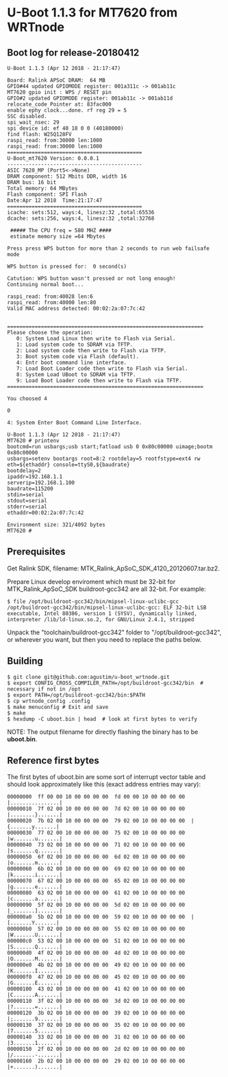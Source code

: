 U-Boot 1.1.3 for MT7620 from WRTnode
==================

Boot log for release-20180412
-------------

```
U-Boot 1.1.3 (Apr 12 2018 - 21:17:47)

Board: Ralink APSoC DRAM:  64 MB
GPIO#44 updated GPIOMODE register: 001a311c -> 001ab11c
MT7620 gpio init : WPS / RESET pin
GPIO#2 updated GPIOMODE register: 001ab11c -> 001ab11d
relocate_code Pointer at: 83fac000
enable ephy clock...done. rf reg 29 = 5
SSC disabled.
spi_wait_nsec: 29
spi device id: ef 40 18 0 0 (40180000)
find flash: W25Q128FV
raspi_read: from:30000 len:1000
raspi_read: from:30000 len:1000
============================================
U-Boot_mt7620 Version: 0.0.0.1
--------------------------------------------
ASIC 7620_MP (Port5<->None)
DRAM component: 512 Mbits DDR, width 16
DRAM bus: 16 bit
Total memory: 64 MBytes
Flash component: SPI Flash
Date:Apr 12 2018  Time:21:17:47
============================================
icache: sets:512, ways:4, linesz:32 ,total:65536
dcache: sets:256, ways:4, linesz:32 ,total:32768

 ##### The CPU freq = 580 MHZ ####
 estimate memory size =64 Mbytes

Press press WPS button for more than 2 seconds to run web failsafe mode

WPS button is pressed for:  0 second(s)

Catution: WPS button wasn't pressed or not long enough!
Continuing normal boot...

raspi_read: from:40028 len:6
raspi_read: from:40000 len:80
Valid MAC address detected: 00:02:2a:07:7c:42


================================================================
Please choose the operation:
   0: System Load Linux then write to Flash via Serial.
   1: Load system code to SDRAM via TFTP.
   2: Load system code then write to Flash via TFTP.
   3: Boot system code via Flash (default).
   4: Entr boot command line interface.
   7: Load Boot Loader code then write to Flash via Serial.
   8: System Load UBoot to SDRAM via TFTP.
   9: Load Boot Loader code then write to Flash via TFTP.
================================================================

You choosed 4
                                                                              0

4: System Enter Boot Command Line Interface.

U-Boot 1.1.3 (Apr 12 2018 - 21:17:47)
MT7620 # printenv
bootcmd=run usbargs;usb start;fatload usb 0 0x80c00000 uimage;bootm 0x80c00000
usbargs=setenv bootargs root=8:2 rootdelay=5 rootfstype=ext4 rw eth=${ethaddr} console=ttyS0,${baudrate}
bootdelay=2
ipaddr=192.168.1.1
serverip=192.168.1.100
baudrate=115200
stdin=serial
stdout=serial
stderr=serial
ethaddr=00:02:2a:07:7c:42

Environment size: 321/4092 bytes
MT7620 #
```


Prerequisites
-------------

Get Ralink SDK, filename: MTK_Ralink_ApSoC_SDK_4120_20120607.tar.bz2.

Prepare Linux develop enviroment which must be 32-bit for MTK_Ralink_ApSoC_SDK buildroot-gcc342 are all 32-bit. For example:
```linux
$ file /opt/buildroot-gcc342/bin/mipsel-linux-uclibc-gcc
/opt/buildroot-gcc342/bin/mipsel-linux-uclibc-gcc: ELF 32-bit LSB executable, Intel 80386, version 1 (SYSV), dynamically linked, interpreter /lib/ld-linux.so.2, for GNU/Linux 2.4.1, stripped
```

Unpack the "toolchain/buildroot-gcc342" folder to "/opt/buildroot-gcc342", or wherever you want, but then you need to replace the paths below.


Building
--------

	$ git clone git@github.com:agustim/u-boot_wrtnode.git
	$ export CONFIG_CROSS_COMPILER_PATH=/opt/buildroot-gcc342/bin  # necessary if not in /opt
	$ export PATH=/opt/buildroot-gcc342/bin:$PATH
	$ cp wrtnode_config .config
	$ make menuconfig # Exit and save 
	$ make
	$ hexdump -C uboot.bin | head  # look at first bytes to verify

NOTE: The output filename for directly flashing the binary has to be **uboot.bin**.


Reference first bytes
---------------------

The first bytes of uboot.bin are some sort of interrupt vector table and should look approximately like this (exact address entries may vary):

```
00000000  ff 00 00 10 00 00 00 00  fd 00 00 10 00 00 00 00  |................|
00000010  7f 02 00 10 00 00 00 00  7d 02 00 10 00 00 00 00  |........}.......|
00000020  7b 02 00 10 00 00 00 00  79 02 00 10 00 00 00 00  |{.......y.......|
00000030  77 02 00 10 00 00 00 00  75 02 00 10 00 00 00 00  |w.......u.......|
00000040  73 02 00 10 00 00 00 00  71 02 00 10 00 00 00 00  |s.......q.......|
00000050  6f 02 00 10 00 00 00 00  6d 02 00 10 00 00 00 00  |o.......m.......|
00000060  6b 02 00 10 00 00 00 00  69 02 00 10 00 00 00 00  |k.......i.......|
00000070  67 02 00 10 00 00 00 00  65 02 00 10 00 00 00 00  |g.......e.......|
00000080  63 02 00 10 00 00 00 00  61 02 00 10 00 00 00 00  |c.......a.......|
00000090  5f 02 00 10 00 00 00 00  5d 02 00 10 00 00 00 00  |_.......].......|
000000a0  5b 02 00 10 00 00 00 00  59 02 00 10 00 00 00 00  |[.......Y.......|
000000b0  57 02 00 10 00 00 00 00  55 02 00 10 00 00 00 00  |W.......U.......|
000000c0  53 02 00 10 00 00 00 00  51 02 00 10 00 00 00 00  |S.......Q.......|
000000d0  4f 02 00 10 00 00 00 00  4d 02 00 10 00 00 00 00  |O.......M.......|
000000e0  4b 02 00 10 00 00 00 00  49 02 00 10 00 00 00 00  |K.......I.......|
000000f0  47 02 00 10 00 00 00 00  45 02 00 10 00 00 00 00  |G.......E.......|
00000100  43 02 00 10 00 00 00 00  41 02 00 10 00 00 00 00  |C.......A.......|
00000110  3f 02 00 10 00 00 00 00  3d 02 00 10 00 00 00 00  |?.......=.......|
00000120  3b 02 00 10 00 00 00 00  39 02 00 10 00 00 00 00  |;.......9.......|
00000130  37 02 00 10 00 00 00 00  35 02 00 10 00 00 00 00  |7.......5.......|
00000140  33 02 00 10 00 00 00 00  31 02 00 10 00 00 00 00  |3.......1.......|
00000150  2f 02 00 10 00 00 00 00  2d 02 00 10 00 00 00 00  |/.......-.......|
00000160  2b 02 00 10 00 00 00 00  29 02 00 10 00 00 00 00  |+.......).......|
```
